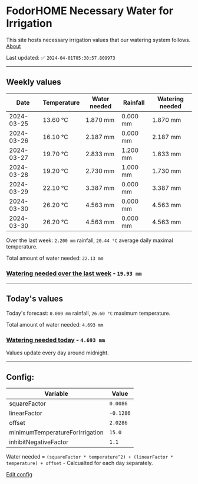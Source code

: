 # FodorHOME Necessary Water for Irrigation

This site hosts necessary irrigation values that our watering system follows. [About](https://github.com/redyau/irrigation)

Last updated: ✅ `2024-04-01T05:30:57.809973`

---

## Weekly values

| Date | Temperature | Water needed | Rainfall | Watering needed |
|-----|-----|-----|-----|-----|
| 2024-03-25 | 13.60 °C | 1.870 mm | 0.000 mm | 1.870 mm |
| 2024-03-26 | 16.10 °C | 2.187 mm | 0.000 mm | 2.187 mm |
| 2024-03-27 | 19.70 °C | 2.833 mm | 1.200 mm | 1.633 mm |
| 2024-03-28 | 19.20 °C | 2.730 mm | 1.000 mm | 1.730 mm |
| 2024-03-29 | 22.10 °C | 3.387 mm | 0.000 mm | 3.387 mm |
| 2024-03-30 | 26.20 °C | 4.563 mm | 0.000 mm | 4.563 mm |
| 2024-03-30 | 26.20 °C | 4.563 mm | 0.000 mm | 4.563 mm |


Over the last week: `2.200 mm` rainfall, `20.44 °C` average daily maximal temperature.

Total amount of water needed: `22.13 mm`

### [Watering needed over the last week](lastweek.txt) - `19.93 mm`

---

## Today's values

Today's forecast: `0.000 mm` rainfall, `26.60 °C` maximum temperature.

Total amount of water needed: `4.693 mm`

### [Watering needed today](today.txt) - `4.693 mm`

Values update every day around midnight.

---

## Config:

| Variable | Value |
|-----|-----|
| squareFactor | `0.0086` |
| linearFactor | `-0.1286` |
| offset | `2.0286` |
| minimumTemperatureForIrrigation | `15.0` |
| inhibitNegativeFactor | `1.1` |

Water needed = `(squareFactor * temperature^2) + (linearFactor * temperature) + offset` - Calcualted for each day separately.

[Edit config](https://github.com/RedyAu/irrigation/edit/main/config.json)
